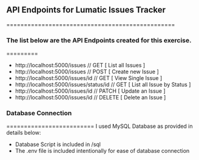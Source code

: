 ## API Endpoints for Lumatic Issues Tracker
================================================

### The list below are the API Endpoints created for this exercise. 
=========
- http://localhost:5000/issues // GET [ List all Issues ]
- http://localhost:5000/issues // POST [ Create new Issue ]
- http://localhost:5000/issues/id // GET [ View Single Issue ]
- http://localhost:5000/issues/status/id // GET [ List all Issue by Status ]
- http://localhost:5000/issues/id // PATCH [ Update an Issue ]
- http://localhost:5000/issues/id // DELETE [ Delete an Issue ]

### Database Connection
=========================
I used MySQL Database as provided in details below:

- Database Script is included in /sql
- The .env file is included intentionally for ease of database connection
